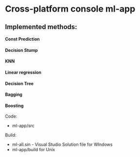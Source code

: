 # Cross-platform console ml-app 
## Implemented methods:
#### Const Prediction
#### Decision Stump
#### KNN
#### Linear regression
#### Decision Tree
#### Bagging
#### Boosting

Code:  
* ml-app/src  

Build:  
* ml-all.sin - Visual Studio Solution file for WIndows  
* ml-app/build for Unix